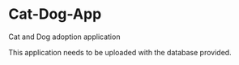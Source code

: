 Cat-Dog-App
===========

Cat and Dog adoption application

This application needs to be uploaded with the database provided.